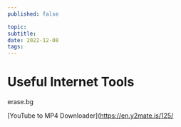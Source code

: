 ```yaml
---
published: false

topic: 
subtitle: 
date: 2022-12-08
tags: 
---
```

# Useful Internet Tools

erase.bg

[YouTube to MP4 Downloader](https://en.y2mate.is/125/